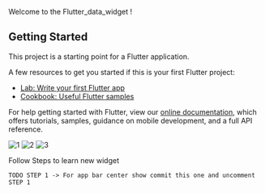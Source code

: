 Welcome to the Flutter_data_widget !

## Getting Started

This project is a starting point for a Flutter application.

A few resources to get you started if this is your first Flutter project:

- [Lab: Write your first Flutter app](https://flutter.dev/docs/get-started/codelab)
- [Cookbook: Useful Flutter samples](https://flutter.dev/docs/cookbook)

For help getting started with Flutter, view our
[online documentation](https://flutter.dev/docs), which offers tutorials,
samples, guidance on mobile development, and a full API reference.


![1](https://user-images.githubusercontent.com/17040639/71517882-1b0a6580-28d6-11ea-9008-61d6dc340d2b.png)
![2](https://user-images.githubusercontent.com/17040639/71517885-1d6cbf80-28d6-11ea-8782-16604ff1b41f.png)
![3](https://user-images.githubusercontent.com/17040639/71517887-1e9dec80-28d6-11ea-86c1-4b7e7f0a1423.png)


Follow Steps to learn new widget 

`TODO STEP 1 -> For app bar center show commit this one and uncomment STEP 1`
